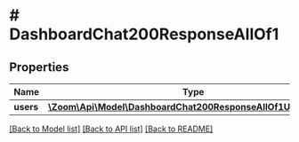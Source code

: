 # # DashboardChat200ResponseAllOf1

## Properties

Name | Type | Description | Notes
------------ | ------------- | ------------- | -------------
**users** | [**\Zoom\Api\Model\DashboardChat200ResponseAllOf1UsersInner[]**](DashboardChat200ResponseAllOf1UsersInner.md) |  | [optional]

[[Back to Model list]](../../README.md#models) [[Back to API list]](../../README.md#endpoints) [[Back to README]](../../README.md)

